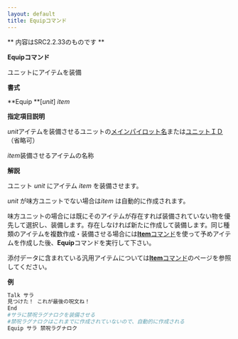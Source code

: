 ```yaml
---
layout: default
title: Equipコマンド
---
```

** 内容はSRC2.2.33のものです **

**Equipコマンド**

ユニットにアイテムを装備

**書式**

**Equip **[*unit*] *item*

**指定項目説明**

*unit*アイテムを装備させるユニットの[メインパイロット名](メインパイロット名.md)または[ユニットＩＤ](ユニットＩＤ.md)（省略可）

*item*装備させるアイテムの名称

**解説**

ユニット *unit* にアイテム *item* を装備させます。

*unit* が味方ユニットでない場合は*item* は自動的に作成されます。

味方ユニットの場合には既にそのアイテムが存在すれば装備されていない物を優先して選択し、装備します。存在しなければ新たに作成して装備します。同じ種類のアイテムを複数作成・装備させる場合には[**Item**コマンド](Itemコマンド.md)を使って予めアイテムを作成した後、**Equip**コマンドを実行して下さい。

添付データに含まれている汎用アイテムについては[**Item**コマンド](Itemコマンド.md)のページを参照してください。

**例**
```sh
Talk サラ
見つけた！ これが最後の呪文ね！
End
#サラに禁呪ラグナロクを装備させる
#禁呪ラグナロクはこれまでに作成されていないので、自動的に作成される
Equip サラ 禁呪ラグナロク
```

